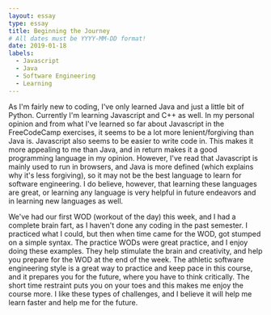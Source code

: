 ```yaml
---
layout: essay
type: essay
title: Beginning the Journey
# All dates must be YYYY-MM-DD format!
date: 2019-01-18
labels:
  - Javascript
  - Java
  - Software Engineering
  - Learning
---
```


As I'm fairly new to coding, I've only learned Java and just a little bit of Python. Currently I'm learning Javascript and C++ as well. In my personal opinion and from what I've learned so far about Javascript in the FreeCodeCamp exercises, it seems to be a lot more lenient/forgiving than Java is. Javascript also seems to be easier to write code in. This makes it more appealing to me than Java, and in return makes it a good programming language in my opinion. However, I've read that Javascript is mainly used to run in browsers, and Java is more defined (which explains why it's less forgiving), so it may not be the best language to learn for software engineering. I do believe, however, that learning these languages are great, or learning any language is very helpful in future endeavors and in learning new languages as well.

We've had our first WOD (workout of the day) this week, and I had a complete brain fart, as I haven't done any coding in the past semester. I practiced what I could, but then when time came for the WOD, got stumped on a simple syntax. The practice WODs were great practice, and I enjoy doing these examples. They help stimulate the brain and creativity, and help you prepare for the WOD at the end of the week. The athletic software engineering style is a great way to practice and keep pace in this course, and it prepares you for the future, where you have to think critically. The short time restraint puts you on your toes and this makes me enjoy the course more. I like these types of challenges, and I believe it will help me learn faster and help me for the future.
